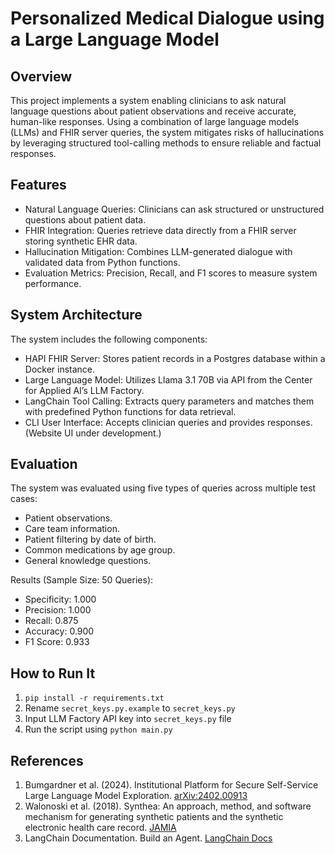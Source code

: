 # Personalized Medical Dialogue using a Large Language Model
## Overview
This project implements a system enabling clinicians to ask natural language questions about patient observations and receive accurate, human-like responses. Using a combination of large language models (LLMs) and FHIR server queries, the system mitigates risks of hallucinations by leveraging structured tool-calling methods to ensure reliable and factual responses.

## Features 
- Natural Language Queries: Clinicians can ask structured or unstructured questions about patient data. 
- FHIR Integration: Queries retrieve data directly from a FHIR server storing synthetic EHR data. 
- Hallucination Mitigation: Combines LLM-generated dialogue with validated data from Python functions. 
- Evaluation Metrics: Precision, Recall, and F1 scores to measure system performance.

## System Architecture
The system includes the following components:

- HAPI FHIR Server: Stores patient records in a Postgres database within a Docker instance. 
- Large Language Model: Utilizes Llama 3.1 70B via API from the Center for Applied AI’s LLM Factory.
- LangChain Tool Calling: Extracts query parameters and matches them with predefined Python functions for data retrieval.
- CLI User Interface: Accepts clinician queries and provides responses. (Website UI under development.)

## Evaluation
The system was evaluated using five types of queries across multiple test cases:

- Patient observations. 
- Care team information. 
- Patient filtering by date of birth. 
- Common medications by age group. 
- General knowledge questions.

Results (Sample Size: 50 Queries):
- Specificity: 1.000
- Precision: 1.000 
- Recall: 0.875 
- Accuracy: 0.900 
- F1 Score: 0.933


## How to Run It
1. `pip install -r requirements.txt`
2. Rename `secret_keys.py.example` to `secret_keys.py`
3. Input LLM Factory API key into `secret_keys.py` file
4. Run the script using `python main.py`


## References
1. Bumgardner et al. (2024). Institutional Platform for Secure Self-Service Large Language Model Exploration. [arXiv:2402.00913](http://arxiv.org/abs/2402.00913)
2. Walonoski et al. (2018). Synthea: An approach, method, and software mechanism for generating synthetic patients and the synthetic electronic health care record. [JAMIA](https://doi.org/10.1093/jamia/ocx079)
3. LangChain Documentation. Build an Agent. [LangChain Docs](https://python.langchain.com/docs/tutorials/agents/11)
